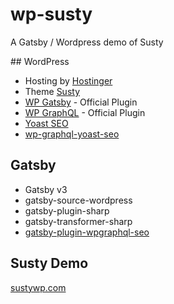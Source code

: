 # wp-susty

A Gatsby / Wordpress demo of Susty

## WordPress

- Hosting by [Hostinger](https://www.hostinger.com/)
- Theme [Susty](https://github.com/jacklenox/susty)
- [WP Gatsby](https://wordpress.org/plugins/wp-gatsby/) - Official Plugin
- [WP GraphQL](https://www.wpgraphql.com/) - Official Plugin
- [Yoast SEO](https://yoast.com/wordpress/plugins/seo/)
- [wp-graphql-yoast-seo](https://github.com/ashhitch/wp-graphql-yoast-seo)

## Gatsby

- Gatsby v3
- gatsby-source-wordpress
- gatsby-plugin-sharp
- gatsby-transformer-sharp
- [gatsby-plugin-wpgraphql-seo](gatsby-plugin-wpgraphql-seo)

## Susty Demo

[sustywp.com](https://sustywp.com/)
